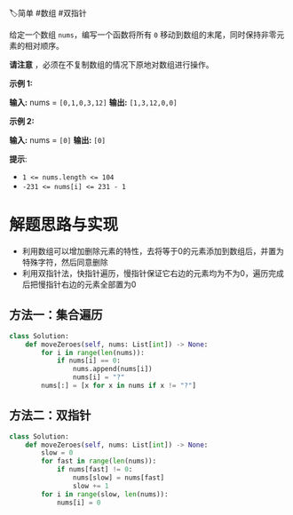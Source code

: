 🏷简单 #数组 #双指针 

给定一个数组 `nums`，编写一个函数将所有 `0` 移动到数组的末尾，同时保持非零元素的相对顺序。

**请注意** ，必须在不复制数组的情况下原地对数组进行操作。

**示例 1:**

**输入:** nums = `[0,1,0,3,12]`
**输出:** `[1,3,12,0,0]`

**示例 2:**

**输入:** nums = `[0]`
**输出:** `[0]`

**提示**:

- `1 <= nums.length <= 104`
- `-231 <= nums[i] <= 231 - 1`

# 解题思路与实现

- 利用数组可以增加删除元素的特性，去将等于0的元素添加到数组后，并置为特殊字符，然后同意删除
- 利用双指针法，快指针遍历，慢指针保证它右边的元素均为不为0，遍历完成后把慢指针右边的元素全部置为0

## 方法一：集合遍历

```python
class Solution:
    def moveZeroes(self, nums: List[int]) -> None:
        for i in range(len(nums)):
            if nums[i] == 0:
                nums.append(nums[i])
                nums[i] = "?"
        nums[:] = [x for x in nums if x != "?"]
```

## 方法二：双指针

```python
class Solution:
    def moveZeroes(self, nums: List[int]) -> None:
        slow = 0
        for fast in range(len(nums)):
            if nums[fast] != 0:
                nums[slow] = nums[fast]
                slow += 1
        for i in range(slow, len(nums)):
            nums[i] = 0
```